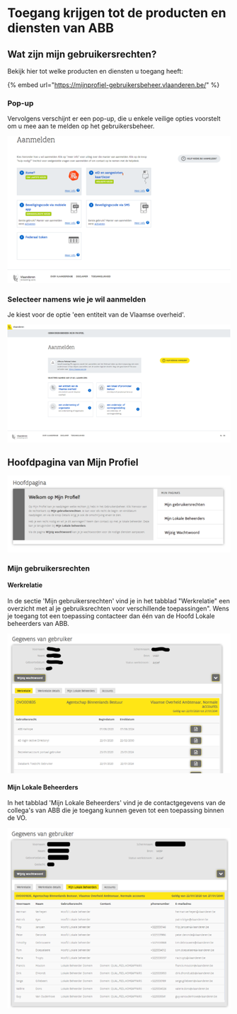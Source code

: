 # Toegang krijgen tot de producten en diensten van ABB

## Wat zijn mijn gebruikersrechten?

Bekijk hier tot welke producten en diensten u toegang heeft:

{% embed url="https://mijnprofiel-gebruikersbeheer.vlaanderen.be/" %}

### Pop-up

Vervolgens verschijnt er een pop-up, die u enkele veilige opties voorstelt om u mee aan te melden op het gebruikersbeheer.

![Keuzes aanmelden](../../.gitbook/assets/login-aanmelden.png)

### Selecteer namens wie je wil aanmelden

Je kiest voor de optie 'een entiteit van de Vlaamse overheid'.

![](../../.gitbook/assets/gebruikersbeheer_mijnprofiel_02_acm-idm.png)

## Hoofdpagina van Mijn Profiel

![](../../.gitbook/assets/image%20%2811%29.png)

### Mijn gebruikersrechten

#### Werkrelatie

In de sectie 'Mijn gebruikersrechten' vind je in het tabblad "Werkrelatie" een overzicht met al je gebruiksrechten voor verschillende toepassingen". Wens je toegang tot een toepassing contacteer dan één van de Hoofd Lokale beheerders van ABB.

![](../../.gitbook/assets/image%20%288%29.png)

#### Mijn Lokale Beheerders

In het tabblad 'Mijn Lokale Beheerders' vind je de contactgegevens van de collega's van ABB die je toegang kunnen geven tot een toepassing binnen de VO.

![](../../.gitbook/assets/image%20%289%29.png)

